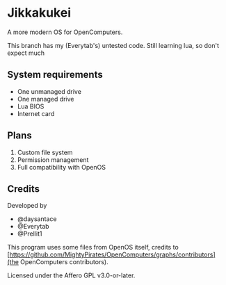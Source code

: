 # Jikkakukei

A more modern OS for OpenComputers.

This branch has my (Everytab's) untested code.
Still learning lua, so don't expect much
## System requirements

* One unmanaged drive
* One managed drive
* Lua BIOS
* Internet card

## Plans

1. Custom file system
2. Permission management
3. Full compatibility with OpenOS

## Credits

Developed by

* @daysantace
* @Everytab
* @Prellit1

This program uses some files from OpenOS itself, credits to [https://github.com/MightyPirates/OpenComputers/graphs/contributors](the OpenComputers contributors).

Licensed under the Affero GPL v3.0-or-later.
